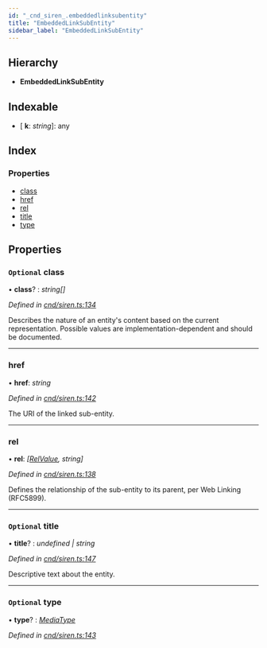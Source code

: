 ```yaml
---
id: "_cnd_siren_.embeddedlinksubentity"
title: "EmbeddedLinkSubEntity"
sidebar_label: "EmbeddedLinkSubEntity"
---
```


## Hierarchy

* **EmbeddedLinkSubEntity**

## Indexable

* \[ **k**: *string*\]: any

## Index

### Properties

* [class](_cnd_siren_.embeddedlinksubentity.md#optional-class)
* [href](_cnd_siren_.embeddedlinksubentity.md#href)
* [rel](_cnd_siren_.embeddedlinksubentity.md#rel)
* [title](_cnd_siren_.embeddedlinksubentity.md#optional-title)
* [type](_cnd_siren_.embeddedlinksubentity.md#optional-type)

## Properties

### `Optional` class

• **class**? : *string[]*

*Defined in [cnd/siren.ts:134](https://github.com/comit-network/comit-js-sdk/blob/d75521e/src/cnd/siren.ts#L134)*

Describes the nature of an entity's content based on the current representation. Possible values are implementation-dependent and should be documented.

___

###  href

• **href**: *string*

*Defined in [cnd/siren.ts:142](https://github.com/comit-network/comit-js-sdk/blob/d75521e/src/cnd/siren.ts#L142)*

The URI of the linked sub-entity.

___

###  rel

• **rel**: *[[RelValue](../modules/_cnd_siren_.md#relvalue), string]*

*Defined in [cnd/siren.ts:138](https://github.com/comit-network/comit-js-sdk/blob/d75521e/src/cnd/siren.ts#L138)*

Defines the relationship of the sub-entity to its parent, per Web Linking (RFC5899).

___

### `Optional` title

• **title**? : *undefined | string*

*Defined in [cnd/siren.ts:147](https://github.com/comit-network/comit-js-sdk/blob/d75521e/src/cnd/siren.ts#L147)*

Descriptive text about the entity.

___

### `Optional` type

• **type**? : *[MediaType](../modules/_cnd_siren_.md#mediatype)*

*Defined in [cnd/siren.ts:143](https://github.com/comit-network/comit-js-sdk/blob/d75521e/src/cnd/siren.ts#L143)*
